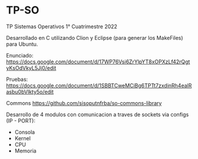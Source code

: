 # TP-SO

TP Sistemas Operativos 1° Cuatrimestre 2022


Desarrollado en C utilizando Clion y Eclipse (para generar los MakeFiles) para Ubuntu.

Enunciado: https://docs.google.com/document/d/17WP76Vsi6ZrYlpYT8xOPXzLf42rQgtyKsOdVkyL5Jj0/edit

Pruebas: https://docs.google.com/document/d/1SBBTCweMCiBg6TPTt7zxdinRh4ealRasbu0bVlkty5o/edit

Commons https://github.com/sisoputnfrba/so-commons-library

Desarrollo de 4 modulos con comunicacion a traves de sockets via configs (IP - PORT):
- Consola
- Kernel
- CPU
- Memoria
